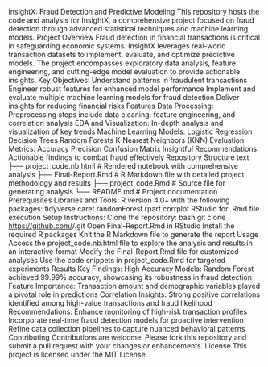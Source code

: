 InsightX: Fraud Detection and Predictive Modeling
This repository hosts the code and analysis for InsightX, a comprehensive project focused on fraud detection through advanced statistical techniques and machine learning models.
Project Overview
Fraud detection in financial transactions is critical in safeguarding economic systems. InsightX leverages real-world transaction datasets to implement, evaluate, and optimize predictive models. The project encompasses exploratory data analysis, feature engineering, and cutting-edge model evaluation to provide actionable insights.
Key Objectives:
Understand patterns in fraudulent transactions
Engineer robust features for enhanced model performance
Implement and evaluate multiple machine learning models for fraud detection
Deliver insights for reducing financial risks
Features
Data Processing: Preprocessing steps include data cleaning, feature engineering, and correlation analysis
EDA and Visualization: In-depth analysis and visualization of key trends
Machine Learning Models:
Logistic Regression
Decision Trees
Random Forests
K-Nearest Neighbors (KNN)
Evaluation Metrics:
Accuracy
Precision
Confusion Matrix
Insightful Recommendations: Actionable findings to combat fraud effectively
Repository Structure
text
├── project_code.nb.html    # Rendered notebook with comprehensive analysis
├── Final-Report.Rmd        # R Markdown file with detailed project methodology and results
├── project_code.Rmd        # Source file for generating analysis
└── README.md               # Project documentation
Prerequisites
Libraries and Tools:
R version 4.0+ with the following packages:
tidyverse
caret
randomForest
rpart
corrplot
RStudio for .Rmd file execution
Setup Instructions:
Clone the repository:
bash
git clone https://github.com/<your-username>/<repo-name>.git
Open Final-Report.Rmd in RStudio
Install the required R packages
Knit the R Markdown file to generate the report
Usage
Access the project_code.nb.html file to explore the analysis and results in an interactive format
Modify the Final-Report.Rmd file for customized analyses
Use the code snippets in project_code.Rmd for targeted experiments
Results
Key Findings:
High Accuracy Models: Random Forest achieved 99.99% accuracy, showcasing its robustness in fraud detection
Feature Importance: Transaction amount and demographic variables played a pivotal role in predictions
Correlation Insights: Strong positive correlations identified among high-value transactions and fraud likelihood
Recommendations:
Enhance monitoring of high-risk transaction profiles
Incorporate real-time fraud detection models for proactive intervention
Refine data collection pipelines to capture nuanced behavioral patterns
Contributing
Contributions are welcome! Please fork this repository and submit a pull request with your changes or enhancements.
License
This project is licensed under the MIT License.

